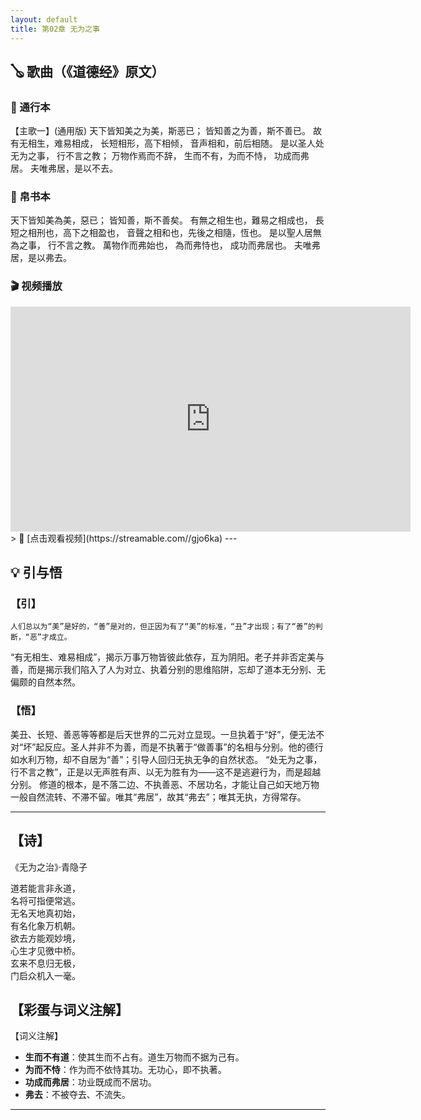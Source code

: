 ```yaml
---
layout: default
title: 第02章 无为之事
---
```

## 🪕 歌曲（《道德经》原文）
### 📜 通行本  
【主歌一】(通用版)
天下皆知美之为美，斯恶已；
皆知善之为善，斯不善已。
故有无相生，难易相成，
长短相形，高下相倾，
音声相和，前后相随。
是以圣人处无为之事，
行不言之教；
万物作焉而不辞，
生而不有，为而不恃，
功成而弗居。
夫唯弗居，是以不去。

### 📜 帛书本  
天下皆知美為美，惡已；
皆知善，斯不善矣。
有無之相生也，難易之相成也，
長短之相刑也，高下之相盈也，
音聲之相和也，先後之相隨，恆也。
是以聖人居無為之事，
行不言之教。
萬物作而弗始也，
為而弗恃也，
成功而弗居也。
夫唯弗居，是以弗去。

### 🎬 视频播放  
<iframe src="https://streamable.com/gjo6ka" width="640" height="360" frameborder="0" allowfullscreen></iframe>  
> 🔗 [点击观看视频](https://streamable.com//gjo6ka)
---

## 💡 引与悟  
### 【引】  
    人们总以为“美”是好的，“善”是对的，但正因为有了“美”的标准，“丑”才出现；有了“善”的判断，“恶”才成立。
  “有无相生、难易相成”，揭示万事万物皆彼此依存，互为阴阳。老子并非否定美与善，而是揭示我们陷入了人为对立、执着分别的思维陷阱，忘却了道本无分别、无偏颇的自然本然。

### 【悟】
   美丑、长短、善恶等等都是后天世界的二元对立显现。一旦执着于“好”，便无法不对“坏”起反应。圣人并非不为善，而是不执著于“做善事”的名相与分别。他的德行如水利万物，却不自居为“善”；引导人回归无执无争的自然状态。 “处无为之事，行不言之教”，正是以无声胜有声、以无为胜有为——这不是逃避行为，而是超越分别。
修道的根本，是不落二边、不执善恶、不居功名，才能让自己如天地万物一般自然流转、不滞不留。唯其“弗居”，故其“弗去”；唯其无执，方得常存。

---
 
## 【诗】
《无为之治》·青隐子

道若能言非永道，    
名将可指便常逃。    
无名天地真初始，   
有名化象万机朝。    
欲去方能观妙境，    
心生才见徼中桥。    
玄来不息归无极，    
门启众机入一毫。    

## 【彩蛋与词义注解】 
【词义注解】  
- **生而不有道**：使其生而不占有。道生万物而不据为己有。
- **为而不恃**：作为而不依恃其功。无功心，即不执著。
- **功成而弗居**：功业既成而不居功。
- **弗去**：不被夺去、不流失。
---

